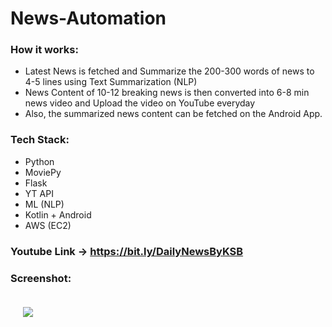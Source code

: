 # News-Automation

### How it works:
- Latest News is fetched and Summarize the 200-300 words of news to 4-5 lines using Text Summarization (NLP)
- News Content of 10-12 breaking news is then converted into 6-8 min news video and Upload the video on YouTube everyday
- Also, the summarized news content can be fetched on the Android App.
 
### Tech Stack:
- Python
- MoviePy
- Flask
- YT API
- ML (NLP)
- Kotlin + Android
- AWS (EC2)


### Youtube Link -> https://bit.ly/DailyNewsByKSB

### Screenshot: 

<img src="https://user-images.githubusercontent.com/25619022/134061444-fa606f7c-7ca1-4250-b77f-f043633ec421.PNG" style="margin: 20px">

